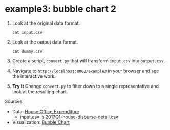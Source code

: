 # example3: bubble chart 2

1. Look at the original data format.

    ```
    cat input.csv
    ```

2. Look at the output data format.

	```
	cat dummy.csv
	```

3. Create a script, `convert.py` that will transform `input.csv` into `output.csv`.

4. Navigate to `http://localhost:8000/example3` in your browser and see the interactive work.

5. **Try It** Change `convert.py` to filter down to a single representative and look at the resulting chart.

Sources:
- Data: [House Office Expenditure](https://projects.propublica.org/represent/expenditures)
	- input.csv is [2017Q1-house-disburse-detail.csv](https://projects.propublica.org/congress/assets/staffers/2017Q1-house-disburse-detail.csv)
- Visualization: [Bubble Chart](https://bl.ocks.org/mbostock/4063269)
